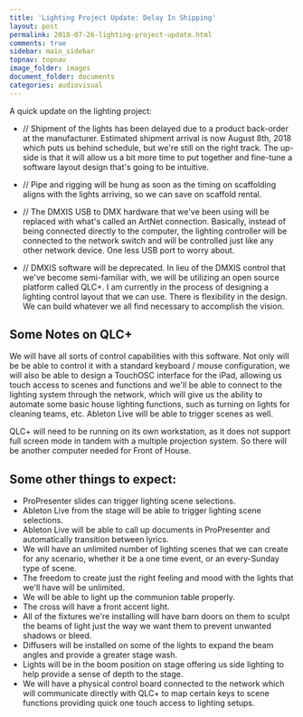 ```yaml
---
title: 'Lighting Project Update: Delay In Shipping'
layout: post
permalink: 2018-07-26-lighting-project-update.html
comments: true
sidebar: main_sidebar
topnav: topnav
image_folder: images
document_folder: documents
categories: audiovisual
---
```


A quick update on the lighting project:

-	// Shipment of the lights has been delayed due to a product back-order at the manufacturer.  Estimated shipment arrival is now August 8th, 2018 which puts us behind schedule, but we're still on the right track.  The up-side is that it will allow us a bit more time to put together and fine-tune a software layout design that's going to be intuitive.

-	// Pipe and rigging will be hung as soon as the timing on scaffolding aligns with the lights arriving, so we can save on scaffold rental.

-	// The DMXIS USB to DMX hardware that we've been using will be replaced with what's called an ArtNet connection.  Basically, instead of being connected directly to the computer, the lighting controller will be connected to the network switch and will be controlled just like any other network device.  One less USB port to worry about.

-	// DMXIS software will be deprecated.  In lieu of the DMXIS control that we've become semi-familiar with, we will be utilizing an open source platform called QLC+.  I am currently in the process of designing a lighting control layout that we can use.  There is flexibility in the design.  We can build whatever we all find necessary to accomplish the vision.

## Some Notes on QLC+

We will have all sorts of control capabilities with this software.  Not only will be be able to control it with a standard keyboard / mouse configuration, we will also be able to design a TouchOSC interface for the iPad, allowing us touch access to scenes and functions and we'll be able to connect to the lighting system through the network, which will give us the ability to automate some basic house lighting functions, such as turning on lights for cleaning teams, etc.  Ableton Live will be able to trigger scenes as well.  

QLC+ will need to be running on its own workstation, as it does not support full screen mode in tandem with a multiple projection system.  So there will be another computer needed for Front of House.

## Some other things to expect:

- ProPresenter slides can trigger lighting scene selections.
- Ableton Live from the stage will be able to trigger lighting scene selections.
- Ableton Live will be able to call up documents in ProPresenter and automatically transition between lyrics.
- We will have an unlimited number of lighting scenes that we can create for any scenario, whether it be a one time event, or an every-Sunday type of scene.
- The freedom to create just the right feeling and mood with the lights that we'll have will be unlimited.
- We will be able to light up the communion table properly.
- The cross will have a front accent light.
- All of the fixtures we're installing will have barn doors on them to sculpt the beams of light just the way we want them to prevent unwanted shadows or bleed.
- Diffusers will be installed on some of the lights to expand the beam angles and provide a greater stage wash.
- Lights will be in the boom position on stage offering us side lighting to help provide a sense of depth to the stage.
- We will have a physical control board connected to the network which will communicate directly with QLC+ to map certain keys to scene functions providing quick one touch access to lighting setups.